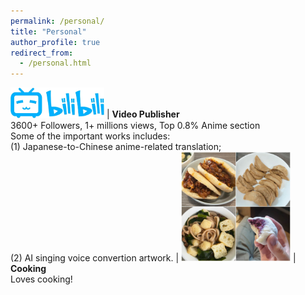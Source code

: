 ```yaml
---
permalink: /personal/
title: "Personal"
author_profile: true
redirect_from: 
  - /personal.html
---
```


<img src="/images/Bilibili.png" style="width:150px"> | **Video Publisher** <br> 3600+ Followers, 1+ millions views, Top 0.8% Anime section <br> Some of the important works includes: <br> (1) Japanese-to-Chinese anime-related translation; <br> (2) AI singing voice convertion artwork.
|
<img src="/images/food.png" style="width:175px"> | **Cooking** <br> Loves cooking!
